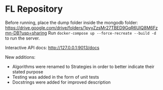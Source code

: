 # FL Repository

Before running, place the dump folder inside the mongodb folder: 
https://drive.google.com/drive/folders/1pyyZzsMr27TBED9GqR6UlQ8M6Fzmn-DB?usp=sharing
Run `docker-compose up --force-recreate --build -d` to run the server.

Interactive API docs: http://127.0.0.1:9013/docs

New additions:
- Algorithms were renamed to Strategies in order to better indicate their stated purpose
- Testing was added in the form of unit tests
- Docstrings were added for improved description


